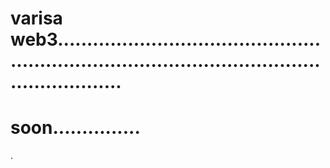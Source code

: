 # varisa web3.....................................................................................................................
# soon...............
.
